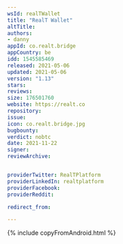 ```yaml
---
wsId: realTWallet
title: "RealT Wallet"
altTitle: 
authors:
- danny
appId: co.realt.bridge
appCountry: be
idd: 1545585469
released: 2021-05-06
updated: 2021-05-06
version: "1.13"
stars: 
reviews: 
size: 176501760
website: https://realt.co
repository: 
issue: 
icon: co.realt.bridge.jpg
bugbounty: 
verdict: nobtc
date: 2021-11-22
signer: 
reviewArchive:


providerTwitter: RealTPlatform
providerLinkedIn: realtplatform
providerFacebook: 
providerReddit: 

redirect_from:

---
```


{% include copyFromAndroid.html %}